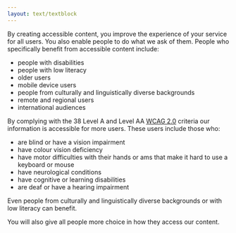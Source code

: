 ```yaml
---
layout: text/textblock
---
```

By creating accessible content, you improve the experience of your service for all users. You also enable people to do what we ask of them. People who specifically benefit from accessible content include:

- people with disabilities
- people with low literacy
- older users
- mobile device users
- people from culturally and linguistically diverse backgrounds
- remote and regional users
- international audiences

By complying with the 38 Level A and Level AA [WCAG 2.0](https://www.w3.org/WAI/intro/wcag) criteria our information is accessible for more users. These users include those who:

- are blind or have a vision impairment
- have colour vision deficiency
- have motor difficulties with their hands or ams that make it hard to use a keyboard or mouse
- have neurological conditions
- have cognitive or learning disabilities
- are deaf or have a hearing impairment

Even people from culturally and linguistically diverse backgrounds or with low literacy can benefit.

You will also give all people more choice in how they access our content.